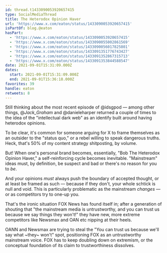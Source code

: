 ```yaml
---
id: thread.t1433090053920657415
type: SocialMediaThread
title: The Heterodox Opinion Haver
url: 'https://www.x.com/eaton/status/1433090053920657415'
isPartOf: blog.@eaton
hasPart:
  - 'https://www.x.com/eaton/status/1433090053920657415'
  - 'https://www.x.com/eaton/status/1433090055002861569'
  - 'https://www.x.com/eaton/status/1433090056017825801'
  - 'https://www.x.com/eaton/status/1433091351776743427'
  - 'https://www.x.com/eaton/status/1433091352867315713'
  - 'https://www.x.com/eaton/status/1433091353844588547'
date: 2021-09-01T15:31:09.000Z
dates:
  start: 2021-09-01T15:31:09.000Z
  end: 2021-09-01T15:36:18.000Z
favorites: 39
handle: eaton
retweets: 8
---
```

Still thinking about the most recent episode of @idsgpod — among other things, @_Jack_Graham_ and @danieleharper returned a couple of times to the idea of the "intellectual dark web" as an identify built around having heterodox opinions.

To be clear, it's common for someone arguing for X to frame themselves as an outsider to the "status quo," or a rebel willing to speak dangerous truths. Heck, that's 50% of my content strategy shitposting, by volume.

But! When one's personal brand becomes, essentially, "Bob The Heterodox Opinion Haver," a self-reinforcing cycle becomes inevitable. "Mainstream" ideas must, by definition, be suspect and bad or there's no reason for you to _be_.

And your opinions _must_ always push the boundary of accepted thought, or at least be framed as such — because if they don't, your whole schtick is null and void. This is particularly problematic as the mainstream *changes* — or as competitors try to one-up you.

That's the ironic situation FOX News has found itself in; after a generation of shouting that "the mainstream media is untrustworthy, and you can trust us because we say things they won't!" they have new, more extreme competitors like Newsmax and OAN etc nipping at their heels.

OANN and Newsmax are trying to steal the "You can trust us because we'll say what ~they~ won't" spot, positioning FOX as an untrustworthy mainstream voice. FOX has to keep doubling down on extremism, or the conceptual foundation of its claim to trustworthiness dissolves.
